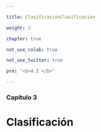 ```yaml
---

title: ClasificaciónClasificación

weight: 3

chapter: true

not_use_colab: true

not_use_twitter: true

pre: "<b>4.3 </b>"

---
```




### Capítulo 3



# Clasificación



